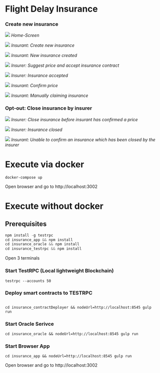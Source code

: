 
# Flight Delay Insurance

### Create new insurance

![](/images/1.png)
*Home-Screen*

![](/images/2.png)
*Insurant: Create new insurance*

![](/images/3.png)
*Insurant: New insurance created*

![](/images/4.png)
*Insurer: Suggest price and accept insurance contract*

![](/images/5.png)
*Insurer: Insurance accepted*

![](/images/6.png)
*Insurant: Confirm price*

![](/images/7.png)
*Insurant: Manually claiming insurance*

### Opt-out: Close insurance by insurer

![](/images/8.png)
*Insurer: Close insurance before insurant has confirmed a price*

![](/images/9.png)
*Insurer: Insurance closed*

![](/images/10.png)
*Insurant: Unable to confirm an insurance which has been closed by the insurer*



# Execute via docker

```
docker-compose up 
```

Open browser and go to http://localhost:3002


# Execute without docker

## Prerequisites

```javascript
npm install -g testrpc
cd insurance_app && npm install 
cd insurance_oracle && npm install 
cd insurance_testrpc && npm install 

```

Open 3 terminals

### Start TestRPC (Local lightweight Blockchain)

```
testrpc --accounts 50

```

### Deploy smart contracts to TESTRPC

```

cd insurance_contractDeployer && nodeUrl=http://localhost:8545 gulp run
```

### Start Oracle Serivce

```
cd insurance_oracle && nodeUrl=http://localhost:8545 gulp run
```

### Start Browser App

```
cd insurance_app && nodeUrl=http://localhost:8545 gulp run
```


Open browser and go to http://localhost:3002

